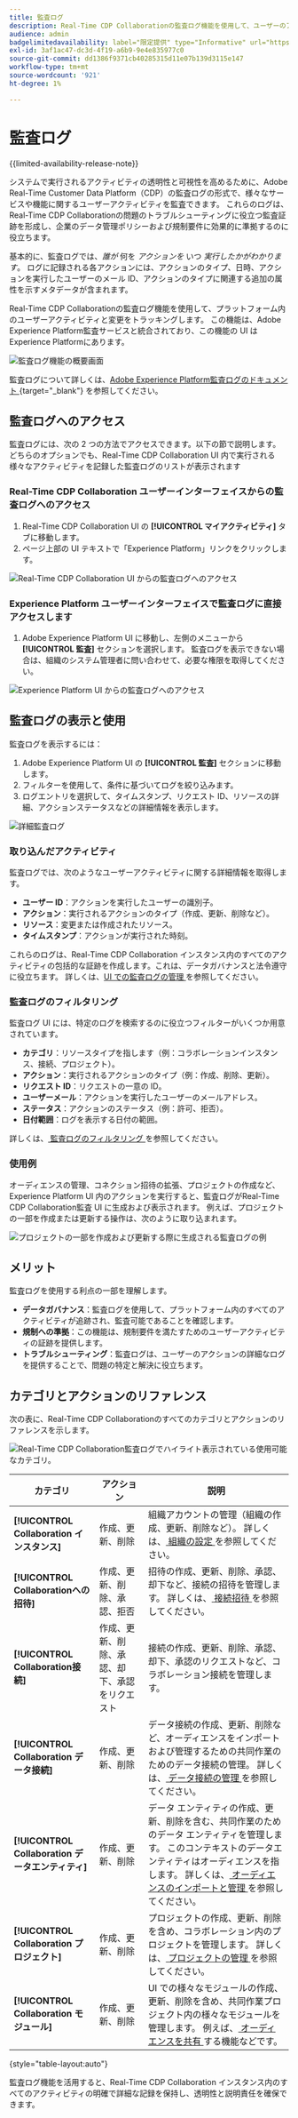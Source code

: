 ```yaml
---
title: 監査ログ
description: Real-Time CDP Collaborationの監査ログ機能を使用して、ユーザーのアクティビティと変更をトラッキングする方法について説明します。
audience: admin
badgelimitedavailability: label="限定提供" type="Informative" url="https://helpx.adobe.com/jp/legal/product-descriptions/real-time-customer-data-platform-collaboration.html newtab=true"
exl-id: 3af1ac47-dc3d-4f19-a6b9-9e4e835977c0
source-git-commit: dd1386f9371cb40285315d11e07b139d3115e147
workflow-type: tm+mt
source-wordcount: '921'
ht-degree: 1%

---
```


# 監査ログ

{{limited-availability-release-note}}

システムで実行されるアクティビティの透明性と可視性を高めるために、Adobe Real-Time Customer Data Platform（CDP）の監査ログの形式で、様々なサービスや機能に関するユーザーアクティビティを監査できます。 これらのログは、Real-Time CDP Collaborationの問題のトラブルシューティングに役立つ監査証跡を形成し、企業のデータ管理ポリシーおよび規制要件に効果的に準拠するのに役立ちます。

基本的に、監査ログでは、*誰が* 何を *アクションを* いつ *実行したかがわかります*。 ログに記録される各アクションには、アクションのタイプ、日時、アクションを実行したユーザーのメール ID、アクションのタイプに関連する追加の属性を示すメタデータが含まれます。

Real-Time CDP Collaborationの監査ログ機能を使用して、プラットフォーム内のユーザーアクティビティと変更をトラッキングします。 この機能は、Adobe Experience Platform監査サービスと統合されており、この機能の UI はExperience Platformにあります。

![ 監査ログ機能の概要画面 ](/help/assets/setup/audit-logs/audit-logs-overview.png)

監査ログについて詳しくは、[Adobe Experience Platform監査ログのドキュメント ](https://experienceleague.adobe.com/ja/docs/experience-platform/landing/governance-privacy-security/audit-logs/overview){target="_blank"} を参照してください。

## 監査ログへのアクセス

監査ログには、次の 2 つの方法でアクセスできます。以下の節で説明します。 どちらのオプションでも、Real-Time CDP Collaboration UI 内で実行される様々なアクティビティを記録した監査ログのリストが表示されます

### Real-Time CDP Collaboration ユーザーインターフェイスからの監査ログへのアクセス

1. Real-Time CDP Collaboration UI の **[!UICONTROL マイアクティビティ]** タブに移動します。
2. ページ上部の UI テキストで「Experience Platform」リンクをクリックします。

![Real-Time CDP Collaboration UI からの監査ログへのアクセス ](/help/assets/setup/audit-logs/access-from-collaboration-ui.png)

### Experience Platform ユーザーインターフェイスで監査ログに直接アクセスします

1. Adobe Experience Platform UI に移動し、左側のメニューから **[!UICONTROL 監査]** セクションを選択します。 監査ログを表示できない場合は、組織のシステム管理者に問い合わせて、必要な権限を取得してください。

![Experience Platform UI からの監査ログへのアクセス ](/help/assets/setup/audit-logs/access-from-experience-platform-ui.png)

## 監査ログの表示と使用

監査ログを表示するには：

1. Adobe Experience Platform UI の **[!UICONTROL 監査]** セクションに移動します。
2. フィルターを使用して、条件に基づいてログを絞り込みます。
3. ログエントリを選択して、タイムスタンプ、リクエスト ID、リソースの詳細、アクションステータスなどの詳細情報を表示します。

![ 詳細監査ログ ](/help/assets/setup/audit-logs/filters-and-detailed-view.png)

### 取り込んだアクティビティ

監査ログでは、次のようなユーザーアクティビティに関する詳細情報を取得します。

* **ユーザー ID**：アクションを実行したユーザーの識別子。
* **アクション**：実行されるアクションのタイプ（作成、更新、削除など）。
* **リソース**：変更または作成されたリソース。
* **タイムスタンプ**：アクションが実行された時刻。

これらのログは、Real-Time CDP Collaboration インスタンス内のすべてのアクティビティの包括的な証跡を作成します。これは、データガバナンスと法令遵守に役立ちます。 詳しくは、[UI での監査ログの管理 ](https://experienceleague.adobe.com/ja/docs/experience-platform/landing/governance-privacy-security/audit-logs/overview#managing-audit-logs-in-the-ui) を参照してください。

### 監査ログのフィルタリング

監査ログ UI には、特定のログを検索するのに役立つフィルターがいくつか用意されています。

* **カテゴリ**：リソースタイプを指します（例：コラボレーションインスタンス、接続、プロジェクト）。
* **アクション**：実行されるアクションのタイプ（例：作成、削除、更新）。
* **リクエスト ID**：リクエストの一意の ID。
* **ユーザーメール**：アクションを実行したユーザーのメールアドレス。
* **ステータス**：アクションのステータス（例：許可、拒否）。
* **日付範囲**：ログを表示する日付の範囲。

詳しくは、[ 監査ログのフィルタリング ](https://experienceleague.adobe.com/ja/docs/experience-platform/landing/governance-privacy-security/audit-logs/overview#filter-audit-logs) を参照してください。

### 使用例

オーディエンスの管理、コネクション招待の拡張、プロジェクトの作成など、Experience Platform UI 内のアクションを実行すると、監査ログがReal-Time CDP Collaboration監査 UI に生成および表示されます。 例えば、プロジェクトの一部を作成または更新する操作は、次のように取り込まれます。

![ プロジェクトの一部を作成および更新する際に生成される監査ログの例 ](/help/assets/setup/audit-logs/create-project-audits.png)

## メリット

監査ログを使用する利点の一部を理解します。

* **データガバナンス**：監査ログを使用して、プラットフォーム内のすべてのアクティビティが追跡され、監査可能であることを確認します。
* **規制への準拠**：この機能は、規制要件を満たすためのユーザーアクティビティの証跡を提供します。
* **トラブルシューティング**：監査ログは、ユーザーのアクションの詳細なログを提供することで、問題の特定と解決に役立ちます。

## カテゴリとアクションのリファレンス

次の表に、Real-Time CDP Collaborationのすべてのカテゴリとアクションのリファレンスを示します。

![Real-Time CDP Collaboration監査ログでハイライト表示されている使用可能なカテゴリ。](/help/assets/setup/audit-logs/available-categories.png)

| カテゴリ | アクション | 説明 |
|-------------------------------|------------------------------------------|-------------|
| **[!UICONTROL Collaboration インスタンス]** | 作成、更新、削除 | 組織アカウントの管理（組織の作成、更新、削除など）。 詳しくは、[ 組織の設定 ](/help/guide/setup/onboard-organization.md) を参照してください。 |
| **[!UICONTROL Collaborationへの招待]** | 作成、更新、削除、承認、拒否 | 招待の作成、更新、削除、承認、却下など、接続の招待を管理します。 詳しくは、[ 接続招待 ](/help/guide/connect/establishing-connections.md) を参照してください。 |
| **[!UICONTROL Collaboration接続]** | 作成、更新、削除、承認、却下、承認をリクエスト | 接続の作成、更新、削除、承認、却下、承認のリクエストなど、コラボレーション接続を管理します。 |
| **[!UICONTROL Collaboration データ接続]** | 作成、更新、削除 | データ接続の作成、更新、削除など、オーディエンスをインポートおよび管理するための共同作業のためのデータ接続の管理。 詳しくは、[ データ接続の管理 ](/help/guide/setup/manage-data-connection.md) を参照してください。 |
| **[!UICONTROL Collaboration データエンティティ]** | 作成、更新、削除 | データ エンティティの作成、更新、削除を含む、共同作業のためのデータ エンティティを管理します。 このコンテキストのデータエンティティはオーディエンスを指します。 詳しくは、[ オーディエンスのインポートと管理 ](/help/guide/setup/onboard-audiences.md) を参照してください。 |
| **[!UICONTROL Collaboration プロジェクト]** | 作成、更新、削除 | プロジェクトの作成、更新、削除を含め、コラボレーション内のプロジェクトを管理します。 詳しくは、[ プロジェクトの管理 ](/help/guide/collaborate/manage-projects.md) を参照してください。 |
| **[!UICONTROL Collaboration モジュール]** | 作成、更新、削除 | UI での様々なモジュールの作成、更新、削除を含め、共同作業プロジェクト内の様々なモジュールを管理します。 例えば、[ オーディエンスを共有 ](/help/guide/collaborate/share.md) する機能などです。 |

{style="table-layout:auto"}

監査ログ機能を活用すると、Real-Time CDP Collaboration インスタンス内のすべてのアクティビティの明確で詳細な記録を保持し、透明性と説明責任を確保できます。
